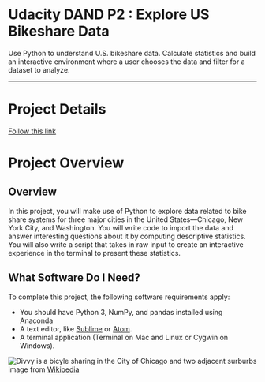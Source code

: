 # Udacity DAND P2 : Explore US Bikeshare Data

Use Python to understand U.S. bikeshare data. Calculate statistics and build an interactive environment where a user chooses the data and filter for a dataset to analyze.

------
# Project Details
[Follow this link](https://github.com/liznyamu/DAND_P2_Explore_US_Bikeshare_Data_Details)


# Project Overview

## Overview 
In this project, you will make use of Python to explore data related to bike share systems for three major cities in the United States—Chicago, New York City, and Washington. You will write code to import the data and answer interesting questions about it by computing descriptive statistics. You will also write a script that takes in raw input to create an interactive experience in the terminal to present these statistics.

## What Software Do I Need?
To complete this project, the following software requirements apply:

- You should have Python 3, NumPy, and pandas installed using Anaconda
- A text editor, like [Sublime](https://www.sublimetext.com/) or [Atom](https://atom.io/).
- A terminal application (Terminal on Mac and Linux or Cygwin on Windows).

![Divvy is a bicyle sharing in the City of Chicago and two adjacent surburbs](https://s3.amazonaws.com/video.udacity-data.com/topher/2018/March/5aa7718d_divvy/divvy.jpg)
image from [Wikipedia](https://en.wikipedia.org/wiki/Divvy)

